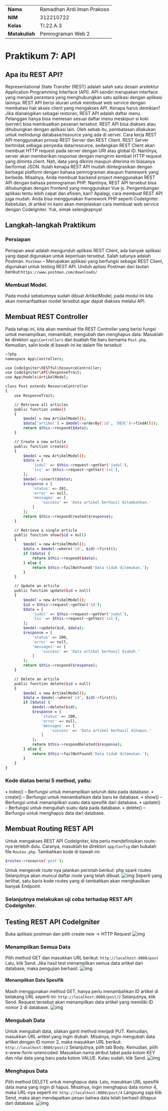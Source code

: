 |                |                            |
| -------------- | -------------------------- |
| <b> Nama       | Ramadhan Ardi Iman Prakoso |
| <b> NIM        | 312210722                  |
| <b> Kelas      | TI.22.A.3                  |
| <b> Matakuliah | Pemrograman Web 2          |

# Praktikum 7: API

## Apa itu REST API?

Representational State Transfer (REST) adalah salah satu desain arsitektur Application Programming Interface (API). API sendiri merupakan interface yang menjadi perantara yang menghubungkan satu aplikasi dengan aplikasi lainnya. REST API berisi aturan untuk membuat web service dengan membatasi hak akses client yang mengakses API. Kenapa harus demikian? Jika dianalogikan sebagai restoran, REST API adalah daftar menu. Pelanggan hanya bisa memesan sesuai daftar menu meskipun si koki (server) bisa membuatkan pesanan tersebut.
REST API bisa diakses atau dihubungkan dengan aplikasi lain. Oleh sebab itu, pembatasan dilakukan untuk melindungi database/resource yang ada di server.
Cara kerja REST API menggunakan prinsip REST Server dan REST Client.
REST Server bertindak sebagai penyedia data/resource, sedangkan REST Client akan membuat HTTP request pada server dengan URI atau global ID. Nantinya, server akan memberikan response dengan mengirim kembali HTTP request yang diminta client. Nah, data yang dikirim maupun diterima ini biasanya berformat JSON. Itulah kenapa REST API mudah diintegrasikan dengan berbagai platform dengan bahasa pemrograman ataupun framework yang berbeda. Misalnya, Anda membuat backend project menggunakan REST API dengan bahasa pemrograman PHP. Nantinya, REST API tersebut bisa dihubungkan dengan frontend yang menggunakan Vue js.
Pengembangan aplikasi tentu lebih cepat dan efisien, kan? Apalagi, cara membuat REST
API juga mudah. Anda bisa menggunakan framework PHP seperti CodeIgniter.
Kebetulan, di artikel ini kami akan menjelaskan cara membuat web service dengan CodeIgniter. Yuk, simak selengkapnya!

## Langkah-langkah Praktikum

### Persiapan

Periapan awal adalah mengunduh aplikasi REST Client, ada banyak aplikasi yang dapat digunakan untuk keperluan tersebut. Salah satunya adalah Postman. `Postman` – Merupakan aplikasi yang berfungsi sebagai REST Client, digunakan untuk testing REST API. Unduh apliasi Postman dari tautan berikut:`https://www.postman.com/downloads/`

### Membuat Model.

Pada modul sebelumnya sudah dibuat ArtikelModel, pada modul ini kita akan memanfaatkan model tersebut agar dapat diakses melalui API.

## Membuat REST Controller

Pada tahap ini, kita akan membuat file REST Controller yang berisi fungsi untuk menampilkan, menambah, mengubah dan menghapus data. Masuklah ke direktori `app\Controllers` dan buatlah file baru bernama `Post.php`. Kemudian, salin kode di bawah ini ke dalam file tersebut:

```bash
<?php
namespace App\Controllers;

use CodeIgniter\RESTful\ResourceController;
use CodeIgniter\API\ResponseTrait;
use App\Models\ArtikelModel;

class Post extends ResourceController
{
    use ResponseTrait;

    // Retrieve all articles
    public function index()
    {
        $model = new ArtikelModel();
        $data['artikel'] = $model->orderBy('id', 'DESC')->findAll();
        return $this->respond($data);
    }

    // Create a new article
    public function create()
    {
        $model = new ArtikelModel();
        $data = [
            'judul' => $this->request->getVar('judul'),
            'isi' => $this->request->getVar('isi'),
        ];
        $model->insert($data);
        $response = [
            'status' => 201,
            'error' => null,
            'messages' => [
                'success' => 'Data artikel berhasil ditambahkan.'
            ]
        ];
        return $this->respondCreated($response);
    }

    // Retrieve a single article
    public function show($id = null)
    {
        $model = new ArtikelModel();
        $data = $model->where('id', $id)->first();
        if ($data) {
            return $this->respond($data);
        } else {
            return $this->failNotFound('Data tidak ditemukan.');
        }
    }

    // Update an article
    public function update($id = null)
    {
        $model = new ArtikelModel();
        $id = $this->request->getVar('id');
        $data = [
            'judul' => $this->request->getVar('judul'),
            'isi' => $this->request->getVar('isi'),
        ];
        $model->update($id, $data);
        $response = [
            'status' => 200,
            'error' => null,
            'messages' => [
                'success' => 'Data artikel berhasil diubah.'
            ]
        ];
        return $this->respond($response);
    }

    // Delete an article
    public function delete($id = null)
    {
        $model = new ArtikelModel();
        $data = $model->where('id', $id)->first();
        if ($data) {
            $model->delete($id);
            $response = [
                'status' => 200,
                'error' => null,
                'messages' => [
                    'success' => 'Data artikel berhasil dihapus.'
                ]
            ];
            return $this->respondDeleted($response);
        } else {
            return $this->failNotFound('Data tidak ditemukan.');
        }
    }
}
```

### Kode diatas berisi 5 method, yaitu:

• index() – Berfungsi untuk menampilkan seluruh data pada database.
• create() – Berfungsi untuk menambahkan data baru ke database.
• show() – Berfungsi untuk menampilkan suatu data spesifik dari database.
• update() – Berfungsi untuk mengubah suatu data pada database.
• delete() – Berfungsi untuk menghapus data dari database.

## Membuat Routing REST API

Untuk mengakses REST API CodeIgniter, kita perlu mendefinisikan route-nya terlebih dulu. Caranya, masuklah ke direktori `app/Config` dan bukalah file `Routes.php`. Tambahkan kode di bawah ini:

```bash
$routes->resource('post');
```

Untuk mengecek route nya jalankan perintah berikut:
php spark routes
Selanjutnya akan muncul daftar route yang telah dibuat.
![img](web/routes.png)
Seperti yang terlihat, satu baris kode routes yang di tambahkan akan menghasilkan banyak
Endpoint.

### Selanjutnya melakukan uji coba terhadap REST API CodeIgniter.

## Testing REST API CodeIgniter

Buka aplikasi postman dan pilih create new → HTTP Request
![img](web/1.png)

### Menampilkan Semua Data

Pilih method GET dan masukkan URL berikut: `http://localhost:8080/post`
Lalu, klik Send. Jika hasil test menampilkan semua data artikel dari database, maka pengujian
berhasil.
![img](web/2.png)

#### Menampilkan Data Spesifik

Masih menggunakan method GET, hanya perlu menambahkan ID artikel di belakang URL
seperti ini: `http://localhost:8080/post/2`
Selanjutnya, klik Send. Request tersebut akan menampilkan data artikel yang memiliki ID
nomor 2 di database.
![img](web/3.png)

### Mengubah Data

Untuk mengubah data, silakan ganti method menjadi PUT. Kemudian, masukkan URL artikel
yang ingin diubah. Misalnya, ingin mengubah data artikel dengan ID nomor 2, maka masukkan
URL berikut: `http://localhost:8080/post/2`
Selanjutnya, pilih tab Body. Kemudian, pilih x-www-form-uriencoded. Masukkan nama
atribut tabel pada kolom KEY dan nilai data yang baru pada kolom VALUE. Kalau sudah,
klik Send.
![img](web/3.png)

### Menghapus Data

Pilih method DELETE untuk menghapus data. Lalu, masukkan URL spesifik data mana yang
ingin di hapus. Misalnya, ingin menghapus data nomor 4, maka URL-nya seperti ini: `http://localhost:8080/post/4`
Langsung saja klik Send, maka akan mendapatkan pesan bahwa data telah berhasil dihapus dari
database.
![img](web/4.png)
